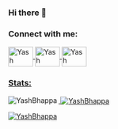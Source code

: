 ### Hi there 👋

<!--
**YashBhappa/YashBhappa** is a ✨ _special_ ✨ repository because its `README.md` (this file) appears on your GitHub profile.

Here are some ideas to get you started:

- 🔭 I’m currently working on ...
- 🌱 I’m currently learning ...
- 👯 I’m looking to collaborate on ...
- 🤔 I’m looking for help with ...
- 💬 Ask me about ...
- 📫 How to reach me: ...
- 😄 Pronouns: ...
- ⚡ Fun fact: ...
-->

<!--  trophy  -->
<!-- <p align="left"> <a href="https://github.com/ryo-ma/github-profile-trophy"><img src="https://github-profile-trophy.vercel.app/?username=YashBhappa" alt="YashBhappa" /> </p>  -->

<h3 align="left">Connect with me:</h3>
<p align="left">
<a href="https://twitter.com/YashBhappa" target="blank">
<img align="center" src="https://raw.githubusercontent.com/rahuldkjain/github-profile-readme-generator/master/src/images/icons/Social/twitter.svg" alt="Yash Bhappa" height="40" width="50" />
<a href="https://www.linkedin.com/in/yash-bhappa-0552a5131//" target="blank"><img align="center" src="https://raw.githubusercontent.com/rahuldkjain/github-profile-readme-generator/master/src/images/icons/Social/linked-in-alt.svg" alt="Yash Bhappa" height="40" width="50" />
<a href="https://instagram.com/_.yashbhappa._" target="blank"><img align="center" src="https://raw.githubusercontent.com/rahuldkjain/github-profile-readme-generator/master/src/images/icons/Social/instagram.svg" alt="Yash Bhappa" height="40" width="50" />
</p>

<!--
<p align="left">
<h3 align="left">Languages and Tools:</h3>
<p align="center">
      <img src="https://www.vectorlogo.zone/logos/w3_html5/w3_html5-icon.svg" alt="html" width="55" height="65"/>
      <img src="https://www.vectorlogo.zone/logos/w3_css/w3_css-icon.svg" alt="css" width="55" height="65"/>
      <img src="https://www.vectorlogo.zone/logos/sass-lang/sass-lang-icon.svg" alt="sass" width="65" height="65"/>
      <img src="https://raw.githubusercontent.com/devicons/devicon/master/icons/javascript/javascript-original.svg" alt="javascript" width="55" height="65"/>
      <img src="https://www.vectorlogo.zone/logos/getbootstrap/getbootstrap-icon.svg" alt="bootstrap" width="55" height="65"/>
      <img src="https://www.vectorlogo.zone/logos/tailwindcss/tailwindcss-icon.svg" alt="tailwind" width="55" height="65"/>
      <img src="https://www.vectorlogo.zone/logos/typescriptlang/typescriptlang-icon.svg" alt="typescript" width="65" height="65"/>
      <img src="https://www.vectorlogo.zone/logos/nodejs/nodejs-icon.svg" alt="node" width="55" height="65"/>
      <img src="https://github.com/cheesits456/cheesits456/blob/master/icons/express.png" alt="express" width="65" height="65"/>
      <img src="https://www.vectorlogo.zone/logos/angular/angular-icon.svg" alt="angular" width="55" height="65"/>
      <img src="https://www.vectorlogo.zone/logos/reactjs/reactjs-icon.svg" alt="react" width="55" height="65"/>
      <img src="https://raw.githubusercontent.com/devicons/devicon/master/icons/redux/redux-original.svg" alt="redux" width="55" height="65"/>
      <img src="https://www.vectorlogo.zone/logos/vuejs/vuejs-icon.svg" alt="vue" width="55" height="65"/>
      <img src="https://www.vectorlogo.zone/logos/laravel/laravel-icon.svg" alt="laravel" width=55 height=65/>
      <img src="https://www.vectorlogo.zone/logos/jquery/jquery-icon.svg" alt="jquery" width=55 height=65/>
      <img src="https://raw.githubusercontent.com/devicons/devicon/master/icons/flask/flask-original.svg" alt="flask" width="55" height="65"/>
      <img src="https://raw.githubusercontent.com/devicons/devicon/master/icons/django/django-plain.svg" alt="django" width="55" height="65"/>
      <img src="https://raw.githubusercontent.com/devicons/devicon/master/icons/c/c-original.svg" alt="c" width="55" height="65"/>  
      <img src="https://raw.githubusercontent.com/devicons/devicon/master/icons/cplusplus/cplusplus-original.svg" alt="c++" width="55" height="65"/>  
      <img src="https://raw.githubusercontent.com/devicons/devicon/master/icons/csharp/csharp-original.svg" alt="c#" width="55" height="65"/>  
      <img src="https://www.vectorlogo.zone/logos/python/python-icon.svg" alt="python" width="55" height="55"/>
      <img src="https://www.vectorlogo.zone/logos/scala-lang/scala-lang-icon.svg" alt="scala" width="75" height="65"/>
      <img src="https://www.vectorlogo.zone/logos/java/java-icon.svg" alt="java" width="65" height="65"/> 
      <img src="https://www.vectorlogo.zone/logos/kotlin/kotlin-icon.svg" alt="kotlin" width="55" height="55"/>
      <img src="https://www.vectorlogo.zone/logos/android/android-icon.svg" alt="android" width="55" height="55"/>
      <img src="https://www.vectorlogo.zone/logos/dartlang/dartlang-icon.svg" alt="dart" width="55" height="55"/>
      <img src="https://www.vectorlogo.zone/logos/flutterio/flutterio-icon.svg" alt="flutter" width="55" height="55"/>
      <img src="https://raw.githubusercontent.com/devicons/devicon/master/icons/go/go-original.svg" alt="go" width="55" height="65"/>  
      <img src="https://www.vectorlogo.zone/logos/rust-lang/rust-lang-icon.svg" alt="rust" width="55" height="65"/>
      <img src="https://www.vectorlogo.zone/logos/ruby-lang/ruby-lang-icon.svg" alt="ruby" width="55" height="65"/>
      <img src="https://www.vectorlogo.zone/logos/lua/lua-official.svg" alt="lua" width="65" height="65"/>
      <img src="https://www.vectorlogo.zone/logos/mysql/mysql-icon.svg" alt="mysql" width="55" height="65"/>
      <img src="https://www.vectorlogo.zone/logos/mongodb/mongodb-icon.svg" alt="mongodb" width="55" height="65"/>
      <img src="https://www.vectorlogo.zone/logos/firebase/firebase-icon.svg" alt="firebase" width="55" height="65"/>
      <img src="https://www.vectorlogo.zone/logos/docker/docker-icon.svg" alt="kubernetes" width="55" height="55"/>
       <img src="https://www.vectorlogo.zone/logos/kubernetes/kubernetes-icon.svg" alt="kubernetes" width="55" height="55"/>
</p>-->

<!-- <p>
<img src="https://img.shields.io/badge/HTML-5E4633?style=for-the-badge&logo=html5&logoColor=E34F26"/>
<img src="https://img.shields.io/badge/CSS-5E4633?style=for-the-badge&logo=css3&logoColor=1572B6"/>
<img src="https://img.shields.io/badge/Sass-5E4633?style=for-the-badge&logo=sass&logoColor=CC6699"/>
<img src="https://img.shields.io/badge/Bootstrap-5E4633?style=for-the-badge&logo=bootstrap&logoColor=563D7C"/>
<img src="https://img.shields.io/badge/Tailwind_CSS-5E4633?style=for-the-badge&logo=tailwind-css&logoColor=38B2AC"/>
<img src="https://img.shields.io/badge/JavaScript-5E4633?style=for-the-badge&logo=javascript&logoColor=F7DF1E"/>
<img src="https://img.shields.io/badge/jQuery-5E4633?style=for-the-badge&logo=jquery&logoColor=0769AD"/>
<img src="https://img.shields.io/badge/TypeScript-5E4633?style=for-the-badge&logo=typescript&logoColor=007ACC"/>
<img src="https://img.shields.io/badge/Node.js-5E4633?style=for-the-badge&logo=node.js&logoColor=339933"/>
<img src="https://img.shields.io/badge/Express.js-5E4633?style=for-the-badge&logo=express&logoColor=000000"/>
<img src="https://img.shields.io/badge/React-5E4633?style=for-the-badge&logo=react&logoColor=61DAFB"/>
<img src="https://img.shields.io/badge/Redux-5E4633?style=for-the-badge&logo=redux&logoColor=764ABC"/>
<img src="https://img.shields.io/badge/Angular-5E4633?style=for-the-badge&logo=angular&logoColor=DD0031"/>
<img src="https://img.shields.io/badge/Vue.js-5E4633?style=for-the-badge&logo=vue.js&logoColor=4FC08D"/>
<img src="https://img.shields.io/badge/Laravel-5E4633?style=for-the-badge&logo=laravel&logoColor=FF2D20"/>
<img src="https://img.shields.io/badge/Flask-5E4633?style=for-the-badge&logo=flask&logoColor=000000"/>
<img src="https://img.shields.io/badge/Django-5E4633?style=for-the-badge&logo=django&logoColor=092E20"/>
<img src="https://img.shields.io/badge/C-5E4633?style=for-the-badge&logo=c&logoColor=A8B9CC"/>
<img src="https://img.shields.io/badge/C++-5E4633?style=for-the-badge&logo=c%2B%2B&logoColor=00599C"/>
<img src="https://img.shields.io/badge/C%23-5E4633?style=for-the-badge&logo=c-sharp&logoColor=239120"/>
<img src="https://img.shields.io/badge/Python-5E4633?style=for-the-badge&logo=python&logoColor=3776AB"/>
<img src="https://img.shields.io/badge/Scala-5E4633?style=for-the-badge&logo=scala&logoColor=DC322F"/>
<img src="https://img.shields.io/badge/Java-5E4633?style=for-the-badge&logo=java&logoColor=007396"/>
<img src="https://img.shields.io/badge/Kotlin-5E4633?style=for-the-badge&logo=kotlin&logoColor=0095D5"/>
<img src="https://img.shields.io/badge/Android-5E4633?style=for-the-badge&logo=android&logoColor=3DDC84"/>
<img src="https://img.shields.io/badge/Dart-5E4633?style=for-the-badge&logo=dart&logoColor=0175C2"/>
<img src="https://img.shields.io/badge/Flutter-5E4633?style=for-the-badge&logo=flutter&logoColor=02569B"/>
<img src="https://img.shields.io/badge/Go-5E4633?style=for-the-badge&logo=go&logoColor=00ADD8"/>
<img src="https://img.shields.io/badge/Lua-5E4633?style=for-the-badge&logo=lua&logoColor=2C2D72"/>
<img src="https://img.shields.io/badge/MySQL-5E4633?style=for-the-badge&logo=mysql&logoColor=4479A1"/>
<img src="https://img.shields.io/badge/PostgreSQL-5E4633?style=for-the-badge&logo=postgresql&logoColor=336791"/>
<img src="https://img.shields.io/badge/MongoDB-5E4633?style=for-the-badge&logo=mongodb&logoColor=47A248"/>
<img src="https://img.shields.io/badge/Firebase-5E4633?style=for-the-badge&logo=firebase&logoColor=FFCA28"/>
<img src="https://img.shields.io/badge/Docker-5E4633?style=for-the-badge&logo=docker&logoColor=2496ED"/>
<img src="https://img.shields.io/badge/Kubernetes-5E4633?style=for-the-badge&logo=kubernetes&logoColor=326CE5"/>
</p>
-->

<!--  stats> -->

<h3 align="left">Stats:</h3>
<p><img align="left" src="https://github-readme-stats.vercel.app/api/top-langs?username=YashBhappa&show_icons=true&locale=en&layout=compact" alt="YashBhappa" /></p>
<p>&nbsp;<img align="center" src="https://github-readme-stats.vercel.app/api?username=YashBhappa&show_icons=true&locale=en" alt="YashBhappa" /></p>
<p><img align="center" src="https://github-readme-streak-stats.herokuapp.com/?user=YashBhappa&" alt="YashBhappa" /></p>
